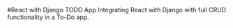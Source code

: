 #React with Django TODO App
Integrating React with Django with full CRUD functionality in a To-Do app.
